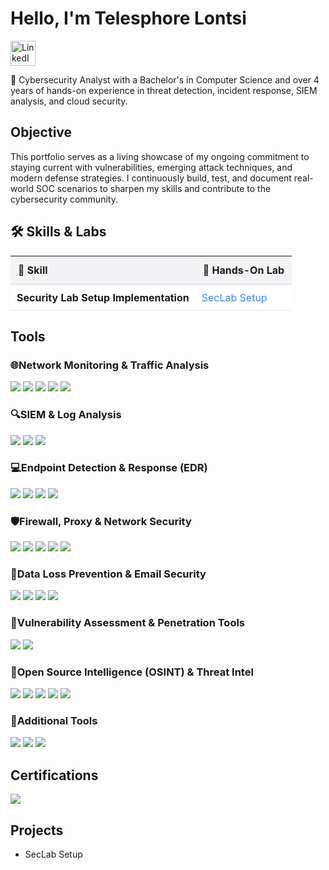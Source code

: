 # Hello, I'm Telesphore Lontsi

<a href="https://www.linkedin.com/in/telesphore-lontsi-976793139" target="_blank">
  <img src="https://cdn.jsdelivr.net/gh/devicons/devicon/icons/linkedin/linkedin-original.svg" alt="LinkedIn" width="40" height="40"/>
</a>



💼 Cybersecurity Analyst with a Bachelor's in Computer Science and over 4 years of hands-on experience in threat detection, incident response, SIEM analysis, and cloud security.

## Objective

This portfolio serves as a living showcase of my ongoing commitment to staying current with vulnerabilities, emerging attack techniques, and modern defense strategies. I continuously build, test, and document real-world SOC scenarios to sharpen my skills and contribute to the cybersecurity community.


<h2>🛠️ Skills & Labs</h2>

<table style="width:100%; border-collapse: collapse;">
  <thead style="background-color: #f3f4f6;">
    <tr>
      <th style="padding: 12px; text-align: left; border-bottom: 2px solid #e5e7eb;">🔧 Skill</th>
      <th style="padding: 12px; text-align: left; border-bottom: 2px solid #e5e7eb;">🧪 Hands-On Lab</th>
    </tr>
  </thead>
  <tbody>
    <tr style="background-color: #ffffff;">
      <td style="padding: 10px; border-bottom: 1px solid #e5e7eb;"><strong>Security Lab Setup Implementation</strong></td>
      <td style="padding: 10px; border-bottom: 1px solid #e5e7eb;">
        <a href="https://google.com" target="_blank" style="color: #3b82f6; text-decoration: none;">SecLab Setup</a>
      </td>
    </tr>
    <!-- Add more rows as needed -->
  </tbody>
</table>

## Tools


### 🌐Network Monitoring & Traffic Analysis
<div> <img src="https://img.shields.io/badge/-Wireshark-1679A7?&style=for-the-badge&logo=Wireshark&logoColor=white" /> <img src="https://img.shields.io/badge/-FireEye_NX-EF3B2D?&style=for-the-badge&logo=FireEye&logoColor=white" /> <img src="https://img.shields.io/badge/-Snort-FF3366?&style=for-the-badge&logo=Snort&logoColor=white" /> <img src="https://img.shields.io/badge/-Bro_Zeek-6C3483?&style=for-the-badge&logo=Zeek&logoColor=white" /> <img src="https://img.shields.io/badge/-Tcpdump-005571?&style=for-the-badge&logo=Cisco&logoColor=white" /> </div>

### 🔍SIEM & Log Analysis
<div> <img src="https://img.shields.io/badge/-Splunk_ES-000000?&style=for-the-badge&logo=Splunk&logoColor=white" /> <img src="https://img.shields.io/badge/-IBM_QRadar-1A2E3B?&style=for-the-badge&logo=IBM&logoColor=white" /> <img src="https://img.shields.io/badge/-Elastic_Search-005571?&style=for-the-badge&logo=Elastic&logoColor=white" /> </div>

### 💻Endpoint Detection & Response (EDR)
<div> <img src="https://img.shields.io/badge/-CrowdStrike-E31221?&style=for-the-badge&logo=CrowdStrike&logoColor=white" /> <img src="https://img.shields.io/badge/-Carbon_Black-222222?&style=for-the-badge&logo=CarbonBlack&logoColor=white" /> <img src="https://img.shields.io/badge/-Microsoft_Defender-0078D4?&style=for-the-badge&logo=Microsoft&logoColor=white" /> <img src="https://img.shields.io/badge/-Trend_Micro-D71920?&style=for-the-badge&logo=TrendMicro&logoColor=white" /> </div>

### 🛡️Firewall, Proxy & Network Security
<div> <img src="https://img.shields.io/badge/-Palo_Alto-ED1C24?&style=for-the-badge&logo=PaloAltoNetworks&logoColor=white" /> <img src="https://img.shields.io/badge/-Cisco_Firepower-006BB6?&style=for-the-badge&logo=Cisco&logoColor=white" /> <img src="https://img.shields.io/badge/-Imperva-0078D7?&style=for-the-badge&logo=Imperva&logoColor=white" /> <img src="https://img.shields.io/badge/-Bluecoat_Proxy-0E1E40?&style=for-the-badge&logo=Symantec&logoColor=white" /> <img src="https://img.shields.io/badge/-McAfee_Web_Gateway-E62C2E?&style=for-the-badge&logo=McAfee&logoColor=white" /> </div>

### 🔐Data Loss Prevention & Email Security
<div> <img src="https://img.shields.io/badge/-McAfee_DLP-E62C2E?&style=for-the-badge&logo=McAfee&logoColor=white" /> <img src="https://img.shields.io/badge/-IronPort-005073?&style=for-the-badge&logo=Cisco&logoColor=white" /> <img src="https://img.shields.io/badge/-FireEye_EX-EF3B2D?&style=for-the-badge&logo=FireEye&logoColor=white" /> <img src="https://img.shields.io/badge/-Microsoft_O365-0078D4?&style=for-the-badge&logo=Microsoft&logoColor=white" /> </div>

### 🧪Vulnerability Assessment & Penetration Tools
<div> <img src="https://img.shields.io/badge/-Nessus-3776AB?&style=for-the-badge&logo=Tenable&logoColor=white" /> <img src="https://img.shields.io/badge/-Nmap-008080?&style=for-the-badge&logo=Nmap&logoColor=white" /> </div>

### 📡Open Source Intelligence (OSINT) & Threat Intel
<div> <img src="https://img.shields.io/badge/-MXToolbox-FFA500?&style=for-the-badge&logo=MXToolbox&logoColor=white" /> <img src="https://img.shields.io/badge/-VirusTotal-0078D7?&style=for-the-badge&logo=VirusTotal&logoColor=white" /> <img src="https://img.shields.io/badge/-URLVoid-0066CC?&style=for-the-badge&logo=Chrome&logoColor=white" /> <img src="https://img.shields.io/badge/-IPVoid-1A1A1A?&style=for-the-badge&logo=IPFS&logoColor=white" /> <img src="https://img.shields.io/badge/-Threat_Crowd-003B71?&style=for-the-badge&logo=ThreatCrowd&logoColor=white" /> </div>

### 🧰Additional Tools
<div> <img src="https://img.shields.io/badge/-Demisto_(Cortex_XSOAR)-005571?&style=for-the-badge&logo=PaloAltoNetworks&logoColor=white" /> <img src="https://img.shields.io/badge/-ServiceNow-00A4EF?&style=for-the-badge&logo=ServiceNow&logoColor=white" /> <img src="https://img.shields.io/badge/-Microsoft_Office-D83B01?&style=for-the-badge&logo=Microsoft&logoColor=white" /> </div>

## Certifications
<div>
<img src="https://img.shields.io/badge/-Security%2B-FF0000?&style=for-the-badge&logo=CompTIA&logoColor=white" />
</div>

## Projects
- SecLab Setup
